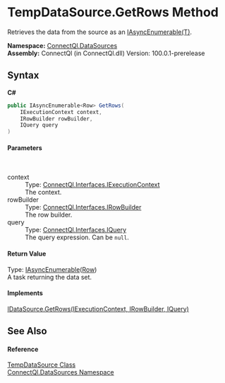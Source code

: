 # TempDataSource.GetRows Method 
 

Retrieves the data from the source as an <a href="T_ConnectQl_AsyncEnumerables_IAsyncEnumerable_1">IAsyncEnumerable(T)</a>.

**Namespace:**&nbsp;<a href="N_ConnectQl_DataSources">ConnectQl.DataSources</a><br />**Assembly:**&nbsp;ConnectQl (in ConnectQl.dll) Version: 100.0.1-prerelease

## Syntax

**C#**<br />
``` C#
public IAsyncEnumerable<Row> GetRows(
	IExecutionContext context,
	IRowBuilder rowBuilder,
	IQuery query
)
```


#### Parameters
&nbsp;<dl><dt>context</dt><dd>Type: <a href="T_ConnectQl_Interfaces_IExecutionContext">ConnectQl.Interfaces.IExecutionContext</a><br />The context.</dd><dt>rowBuilder</dt><dd>Type: <a href="T_ConnectQl_Interfaces_IRowBuilder">ConnectQl.Interfaces.IRowBuilder</a><br />The row builder.</dd><dt>query</dt><dd>Type: <a href="T_ConnectQl_Interfaces_IQuery">ConnectQl.Interfaces.IQuery</a><br />The query expression. Can be `null`.</dd></dl>

#### Return Value
Type: <a href="T_ConnectQl_AsyncEnumerables_IAsyncEnumerable_1">IAsyncEnumerable</a>(<a href="T_ConnectQl_Results_Row">Row</a>)<br />A task returning the data set.

#### Implements
<a href="M_ConnectQl_Interfaces_IDataSource_GetRows">IDataSource.GetRows(IExecutionContext, IRowBuilder, IQuery)</a><br />

## See Also


#### Reference
<a href="T_ConnectQl_DataSources_TempDataSource">TempDataSource Class</a><br /><a href="N_ConnectQl_DataSources">ConnectQl.DataSources Namespace</a><br />